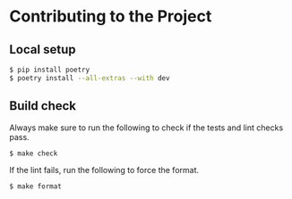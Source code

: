 # Contributing to the Project

## Local setup

```sh
$ pip install poetry
$ poetry install --all-extras --with dev
```

## Build check
Always make sure to run the following to check if the tests and lint checks pass.
```sh
$ make check
```

If the lint fails, run the following to force the format.
```sh
$ make format
```
